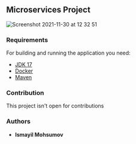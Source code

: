 ## Microservices Project
![Screenshot 2021-11-30 at 12 32 51](https://user-images.githubusercontent.com/40702606/144061535-7a42e85b-59d6-4f7f-9c35-18a48b49e6de.png)
### Requirements

For building and running the application you need:

- [JDK 17](https://www.oracle.com/java/technologies/javase/jdk17-archive-downloads.html)
- [Docker](https://www.docker.com/products/docker-desktop/)
- [Maven](https://maven.apache.org/download.cgi)


### Contribution
This project isn't open for contributions

### Authors
* **Ismayil Mohsumov**
